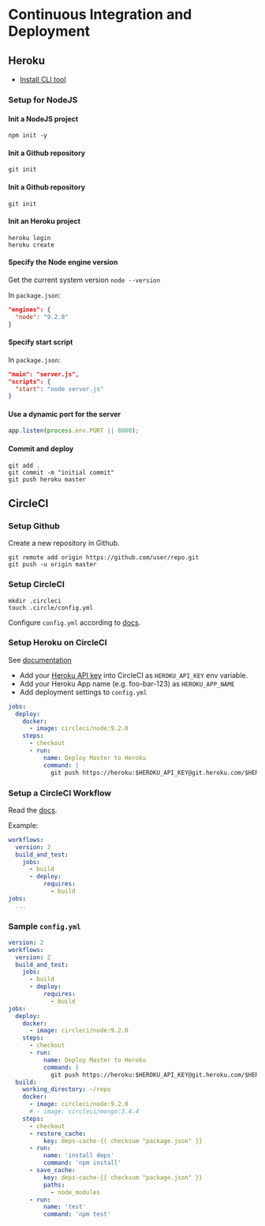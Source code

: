 # Continuous Integration and Deployment

## Heroku

- [Install CLI tool](https://devcenter.heroku.com/articles/heroku-cli#download-and-install)

### Setup for NodeJS

#### Init a NodeJS project

```
npm init -y
```

#### Init a Github repository

```
git init
```

#### Init a Github repository

```
git init
```

#### Init an Heroku project

```
heroku login
heroku create
```

#### Specify the Node engine version

Get the current system version `node --version`

In `package.json`:

```json
"engines": {
  "node": "9.2.0"
}
```

#### Specify start script

In `package.json`:

```json
"main": "server.js",
"scripts": {
  "start": "node server.js"
}
```

#### Use a dynamic port for the server


```js
app.listen(process.env.PORT || 8000);
```

#### Commit and deploy

```
git add .
git commit -m "initial commit"
git push heroku master
```

## CircleCI

### Setup Github

Create a new repository in Github.

```
git remote add origin https://github.com/user/repo.git
git push -u origin master
```

### Setup CircleCI

```
mkdir .circleci
touch .circle/config.yml
```

Configure `config.yml` according to [docs](https://circleci.com/docs/2.0/).

### Setup Heroku on CircleCI

See [documentation](https://circleci.com/docs/2.0/deployment-integrations/#heroku)

- Add your [Heroku API key](https://dashboard.heroku.com/account) into CircleCI as `HEROKU_API_KEY` env variable.
- Add your Heroku App name (e.g. foo-bar-123) as `HEROKU_APP_NAME`
- Add deployment settings to `config.yml`

```yml
jobs:
  deploy:
    docker:
      - image: circleci/node:9.2.0
    steps:
      - checkout
      - run:
          name: Deploy Master to Heroku
          command: |
            git push https://heroku:$HEROKU_API_KEY@git.heroku.com/$HEROKU_APP_NAME.git master
```

### Setup a CircleCI Workflow

Read the [docs](https://circleci.com/docs/2.0/workflows/).

Example:

```yml
workflows:
  version: 2
  build_and_test:
    jobs:
      - build
      - deploy:
          requires:
            - build
jobs:
  ...
```

### Sample `config.yml`

```yml
version: 2
workflows:
  version: 2
  build_and_test:
    jobs:
      - build
      - deploy:
          requires:
            - build
jobs:
  deploy:
    docker:
      - image: circleci/node:9.2.0
    steps:
      - checkout
      - run:
          name: Deploy Master to Heroku
          command: |
            git push https://heroku:$HEROKU_API_KEY@git.heroku.com/$HEROKU_APP_NAME.git master
  build:
    working_directory: ~/repo
    docker:
      - image: circleci/node:9.2.0
      # - image: circleci/mongo:3.4.4
    steps:
      - checkout
      - restore_cache:
          key: deps-cache-{{ checksum "package.json" }}
      - run:
          name: 'install deps'
          command: 'npm install'
      - save_cache:
          key: deps-cache-{{ checksum "package.json" }}
          paths:
            - node_modules
      - run:
          name: 'test'
          command: 'npm test'
```